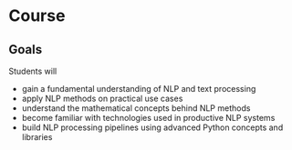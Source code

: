 # Course

## Goals

Students will

- gain a fundamental understanding of NLP and text processing
- apply NLP methods on practical use cases
- understand the mathematical concepts behind NLP methods
- become familiar with technologies used in productive NLP systems
- build NLP processing pipelines using advanced Python concepts and libraries
